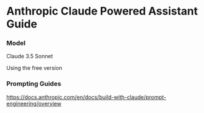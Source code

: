# Anthropic Claude Powered Assistant Guide

### Model
Claude 3.5 Sonnet

Using the free version

### Prompting Guides
https://docs.anthropic.com/en/docs/build-with-claude/prompt-engineering/overview
